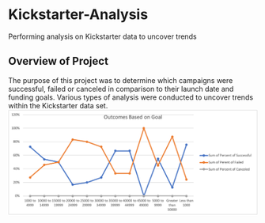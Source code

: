 # Kickstarter-Analysis
Performing analysis on Kickstarter data to uncover trends
## Overview of Project 
The purpose of this project was to determine which campaigns were successful, failed or canceled in comparison to their launch date and funding goals. Various types of analysis were conducted to uncover trends within the Kickstarter data set. 
![image](https://github.com/sarahgracia12/Kickstarter-Analysis/blob/master/Outcomes_Based_on_Goals.png)
